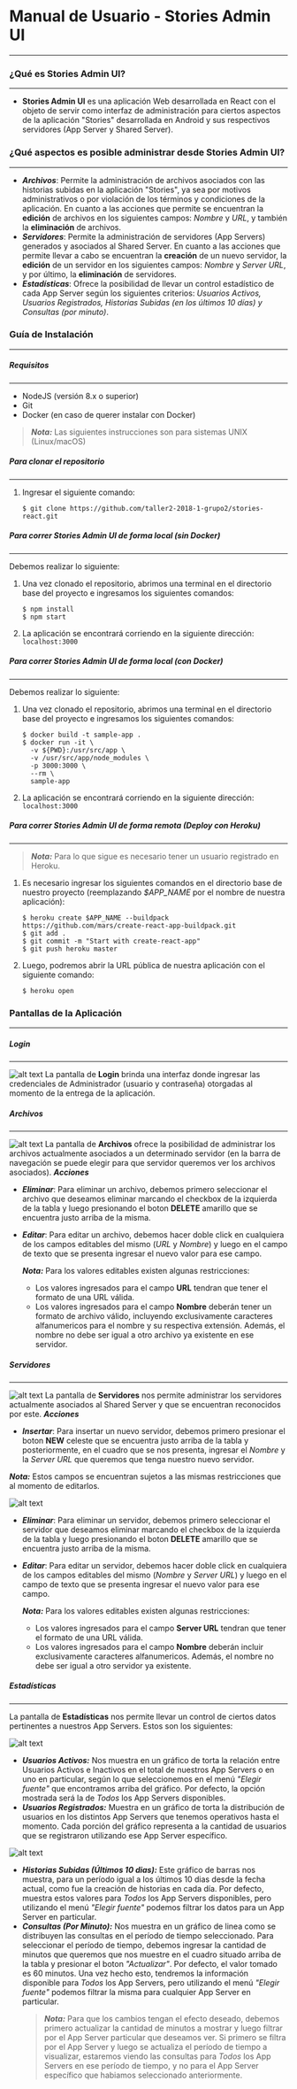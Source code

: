 # Manual de Usuario - Stories Admin UI
---
### ¿Qué es Stories Admin UI?
---
* **Stories Admin UI** es una aplicación Web desarrollada en React con el objeto de servir como interfaz de administración para ciertos aspectos de la aplicación "Stories" desarrollada en Android y sus respectivos servidores (App Server y Shared Server). 

### ¿Qué aspectos es posible administrar desde Stories Admin UI?
---
* ***Archivos***: Permite la administración de archivos asociados con las historias subidas en la aplicación "Stories", ya sea por motivos administrativos o por violación de los términos y condiciones de la aplicación.
En cuanto a las acciones que permite se encuentran la **edición** de archivos en los siguientes campos: *Nombre* y *URL*, y también la **eliminación** de archivos.
* ***Servidores***: Permite la administración de servidores (App Servers) generados y asociados al Shared Server. 
En cuanto a las acciones que permite llevar a cabo se encuentran la **creación** de un nuevo servidor, la **edición** de un servidor en los siguientes campos: *Nombre* y *Server URL*, y por último, la **eliminación** de servidores.
* ***Estadísticas***: Ofrece la posibilidad de llevar un control estadístico de cada App Server según los siguientes criterios: *Usuarios Activos, Usuarios Registrados, Historias Subidas (en los últimos 10 días) y Consultas (por minuto)*.

### Guía de Instalación
---
##### Requisitos
---
* NodeJS (versión 8.x o superior)
* Git
* Docker (en caso de querer instalar con Docker)
> ***Nota:*** Las siguientes instrucciones son para sistemas UNIX (Linux/macOS)
##### Para clonar el repositorio
---
1. Ingresar el siguiente comando:
    ```
    $ git clone https://github.com/taller2-2018-1-grupo2/stories-react.git
    ```
##### Para correr Stories Admin UI de forma local (sin Docker)
---
Debemos realizar lo siguiente:
1. Una vez clonado el repositorio, abrimos una terminal en el directorio base del proyecto e ingresamos los siguientes comandos:
    ```
    $ npm install
    $ npm start
    ```

2. La aplicación se encontrará corriendo en la siguiente dirección: `localhost:3000`

##### Para correr Stories Admin UI de forma local (con Docker)
---
Debemos realizar lo siguiente:
1. Una vez clonado el repositorio, abrimos una terminal en el directorio base del proyecto e ingresamos los siguientes comandos:
    ```
    $ docker build -t sample-app .
    $ docker run -it \
      -v ${PWD}:/usr/src/app \
      -v /usr/src/app/node_modules \
      -p 3000:3000 \
      --rm \
      sample-app
    ```

2. La aplicación se encontrará corriendo en la siguiente dirección: `localhost:3000`

##### Para correr Stories Admin UI de forma remota (Deploy con Heroku)
---
> ***Nota:*** Para lo que sigue es necesario tener un usuario registrado en Heroku.

1. Es necesario ingresar los siguientes comandos en el directorio base de nuestro proyecto (reemplazando *$APP_NAME* por el nombre de nuestra aplicación):
    ```
    $ heroku create $APP_NAME --buildpack https://github.com/mars/create-react-app-buildpack.git
    $ git add .
    $ git commit -m "Start with create-react-app"
    $ git push heroku master
    ```

2. Luego, podremos abrir la URL pública de nuestra aplicación con el siguiente comando:
    ```
    $ heroku open
    ```

### Pantallas de la Aplicación
---
##### Login
---
![alt text](https://github.com/taller2-2018-1-grupo2/stories-react/raw/master/docs/images/login.png "Logo Title Text 1")
La pantalla de **Login** brinda una interfaz donde ingresar las credenciales de Administrador (usuario y contraseña) otorgadas al momento de la entrega de la aplicación.
##### Archivos
---
![alt text](https://github.com/taller2-2018-1-grupo2/stories-react/raw/master/docs/images/files.png "Logo Title Text 1")
La pantalla de **Archivos** ofrece la posibilidad de administrar los archivos actualmente asociados a un determinado servidor (en la barra de navegación se puede elegir para que servidor queremos ver los archivos asociados). 
***Acciones***
* ***Eliminar***: Para eliminar un archivo, debemos primero seleccionar el archivo que deseamos eliminar marcando el checkbox de la izquierda de la tabla y luego presionando el boton **DELETE** amarillo que se encuentra justo arriba de la misma.
* ***Editar***: Para editar un archivo, debemos hacer doble click en cualquiera de los campos editables del mismo (*URL* y *Nombre*) y luego en el campo de texto que se presenta ingresar el nuevo valor para ese campo.
    
    ***Nota:*** Para los valores editables existen algunas restricciones:
    - Los valores ingresados para el campo **URL** tendran que tener el formato de una URL válida.
    - Los valores ingresados para el campo **Nombre** deberán tener un formato de archivo válido, incluyendo exclusivamente caracteres alfanumericos para el nombre y su respectiva extensión. Además, el nombre no debe ser igual a otro archivo ya existente en ese servidor.

##### Servidores
---
![alt text](https://github.com/taller2-2018-1-grupo2/stories-react/raw/master/docs/images/servers.png "Logo Title Text 1")
La pantalla de **Servidores** nos permite administrar los servidores actualmente asociados al Shared Server y que se encuentran reconocidos por este.
***Acciones***

* ***Insertar***: Para insertar un nuevo servidor, debemos primero presionar el boton **NEW** celeste que se encuentra justo arriba de la tabla y posteriormente, en el cuadro que se nos presenta, ingresar el *Nombre* y la *Server URL* que queremos que tenga nuestro nuevo servidor. 

***Nota:*** Estos campos se encuentran sujetos a las mismas restricciones que al momento de editarlos.

![alt text](https://github.com/taller2-2018-1-grupo2/stories-react/raw/master/docs/images/insertModal.png "Logo Title Text 1")
* ***Eliminar***: Para eliminar un servidor, debemos primero seleccionar el servidor que deseamos eliminar marcando el checkbox de la izquierda de la tabla y luego presionando el boton **DELETE** amarillo que se encuentra justo arriba de la misma.
* ***Editar***: Para editar un servidor, debemos hacer doble click en cualquiera de los campos editables del mismo (*Nombre* y *Server URL*) y luego en el campo de texto que se presenta ingresar el nuevo valor para ese campo.
    
    ***Nota:*** Para los valores editables existen algunas restricciones:
    - Los valores ingresados para el campo **Server URL** tendran que tener el formato de una URL válida.
    - Los valores ingresados para el campo **Nombre** deberán incluir exclusivamente caracteres alfanumericos. Además, el nombre no debe ser igual a otro servidor ya existente.

##### Estadísticas
---
La pantalla de **Estadísticas** nos permite llevar un control de ciertos datos pertinentes a nuestros App Servers. Estos son los siguientes:

![alt text](https://github.com/taller2-2018-1-grupo2/stories-react/raw/master/docs/images/stats1.png "Logo Title Text 1")

* ***Usuarios Activos:*** Nos muestra en un gráfico de torta la relación entre Usuarios Activos e Inactivos en el total de nuestros App Servers o en uno en particular, según lo que seleccionemos en el menú *"Elegir fuente"* que encontramos arriba del gráfico. Por defecto, la opción mostrada será la de *Todos* los App Servers disponibles. 
* ***Usuarios Registrados:*** Muestra en un gráfico de torta la distribución de usuarios en los distintos App Servers que tenemos operativos hasta el momento. Cada porción del gráfico representa a la cantidad de usuarios que se registraron utilizando ese App Server específico.

![alt text](https://github.com/taller2-2018-1-grupo2/stories-react/raw/master/docs/images/stats2.png "Logo Title Text 1")

* ***Historias Subidas (Últimos 10 dias):*** Este gráfico de barras nos muestra, para un período igual a los últimos 10 dias desde la fecha actual, como fue la creación de historias en cada día. Por defecto, muestra estos valores para *Todos* los App Servers disponibles, pero utilizando el menú *"Elegir fuente"* podemos filtrar los datos para un App Server en particular.
* ***Consultas (Por Minuto):*** Nos muestra en un gráfico de linea como se distribuyen las consultas en el período de tiempo seleccionado.
Para seleccionar el período de tiempo, debemos ingresar la cantidad de minutos que queremos que nos muestre en el cuadro situado arriba de la tabla y presionar el boton *"Actualizar"*. Por defecto, el valor tomado es 60 minutos.
Una vez hecho esto, tendremos la información disponible para *Todos* los App Servers, pero utilizando el menú *"Elegir fuente"* podemos filtrar la misma para cualquier App Server en particular.
    > ***Nota:*** Para que los cambios tengan el efecto deseado, debemos primero actualizar la cantidad de minutos a mostrar y luego filtrar por el App Server particular que deseamos ver. Si primero se filtra por el App Server y luego se actualiza el período de tiempo a visualizar, estaremos viendo las consultas para *Todos* los App Servers en ese período de tiempo, y no para el App Server específico que habiamos seleccionado anteriormente.